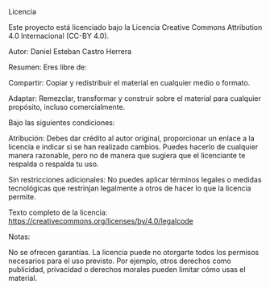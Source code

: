 Licencia

Este proyecto está licenciado bajo la Licencia Creative Commons Attribution 4.0 Internacional (CC-BY 4.0).

Autor: Daniel Esteban Castro Herrera

Resumen: Eres libre de:





Compartir: Copiar y redistribuir el material en cualquier medio o formato.



Adaptar: Remezclar, transformar y construir sobre el material para cualquier propósito, incluso comercialmente.

Bajo las siguientes condiciones:





Atribución: Debes dar crédito al autor original, proporcionar un enlace a la licencia e indicar si se han realizado cambios. Puedes hacerlo de cualquier manera razonable, pero no de manera que sugiera que el licenciante te respalda o respalda tu uso.



Sin restricciones adicionales: No puedes aplicar términos legales o medidas tecnológicas que restrinjan legalmente a otros de hacer lo que la licencia permite.

Texto completo de la licencia: https://creativecommons.org/licenses/by/4.0/legalcode

Notas:





No se ofrecen garantías. La licencia puede no otorgarte todos los permisos necesarios para el uso previsto. Por ejemplo, otros derechos como publicidad, privacidad o derechos morales pueden limitar cómo usas el material.
